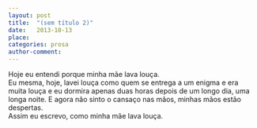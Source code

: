 ```yaml
---
layout: post
title:  "(sem título 2)"
date:   2013-10-13
place:
categories: prosa
author-comment:
---
```



Hoje eu entendi porque minha mãe lava louça. <!--more-->  
Eu mesma, hoje, lavei louça como quem se entrega a um enigma e era muita louça e eu dormira apenas duas horas depois de um longo dia, uma longa noite. E agora não sinto o cansaço nas mãos, minhas mãos estão despertas.  
Assim eu escrevo, como minha mãe lava louça.
